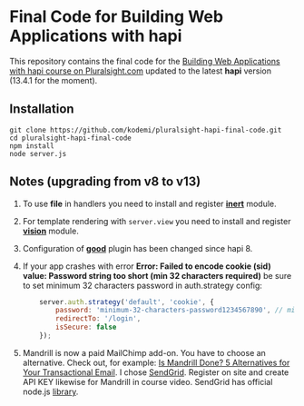 # Final Code for Building Web Applications with hapi

This repository contains the final code for the [Building Web Applications with hapi course on Pluralsight.com](http://www.pluralsight.com/courses/hapi-building-web-applications) updated to the latest **hapi** version (13.4.1 for the moment).

## Installation

```
git clone https://github.com/kodemi/pluralsight-hapi-final-code.git
cd pluralsight-hapi-final-code
npm install
node server.js
```

## Notes (upgrading from v8 to v13)

1. To use **file** in handlers you need to install and register **[inert](https://github.com/hapijs/inert)** module.
2. For template rendering with ``server.view`` you need to install and register **[vision](https://github.com/hapijs/vision)** module.
3. Configuration of **[good](https://github.com/hapijs/good)** plugin has been changed since hapi 8.
4. If your app crashes with error **Error: Failed to encode cookie (sid) value: Password string too short (min 32 characters required)** be sure to set minimum 32 characters password in auth.strategy config:

    ```javascript
        server.auth.strategy('default', 'cookie', {
            password: 'minimum-32-characters-password1234567890', // min 32 characters required https://github.com/hapijs/hapi/issues/3040
            redirectTo: '/login',
            isSecure: false
        });
    ```
5. Mandrill is now a paid MailChimp add-on. You have to choose an alternative. 
Check out, for example: [Is Mandrill Done? 5 Alternatives for Your Transactional Email](http://www.codeinwp.com/blog/mandrill-alternatives/). 
I chose [SendGrid](https://sendgrid.com/). Register on site and create API KEY likewise for Mandrill in course video. SendGrid has official node.js [library](https://github.com/sendgrid/sendgrid-nodejs).  

